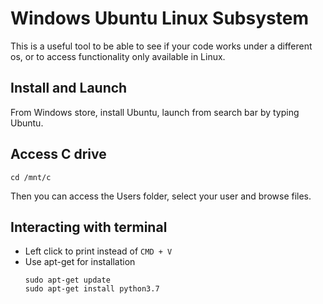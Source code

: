# Windows Ubuntu Linux Subsystem

This is a useful tool to be able to see if your code works under a different os, or to access functionality only available in Linux.

## Install and Launch

From Windows store, install Ubuntu, launch from search bar by typing Ubuntu.

## Access C drive

```
cd /mnt/c
```

Then you can access the Users folder, select your user and browse files.

## Interacting with terminal

- Left click to print instead of ``CMD + V``
- Use apt-get for installation
    ```
    sudo apt-get update
    sudo apt-get install python3.7
    ```





